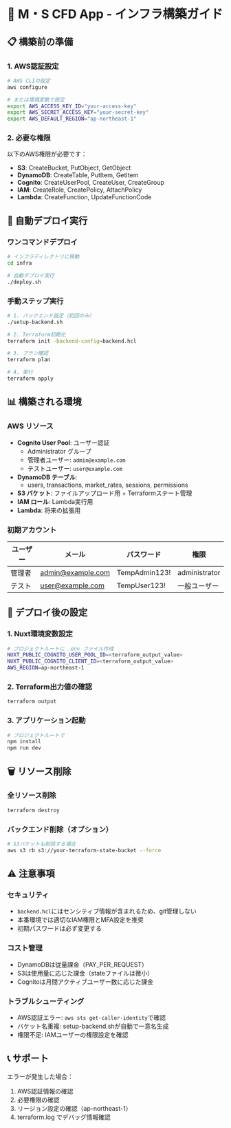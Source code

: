 # 🚀 M・S CFD App - インフラ構築ガイド

## 📋 **構築前の準備**

### 1. AWS認証設定
```bash
# AWS CLIの設定
aws configure

# または環境変数で設定
export AWS_ACCESS_KEY_ID="your-access-key"
export AWS_SECRET_ACCESS_KEY="your-secret-key"
export AWS_DEFAULT_REGION="ap-northeast-1"
```

### 2. 必要な権限
以下のAWS権限が必要です：
- **S3**: CreateBucket, PutObject, GetObject
- **DynamoDB**: CreateTable, PutItem, GetItem
- **Cognito**: CreateUserPool, CreateUser, CreateGroup
- **IAM**: CreateRole, CreatePolicy, AttachPolicy
- **Lambda**: CreateFunction, UpdateFunctionCode

## 🚀 **自動デプロイ実行**

### ワンコマンドデプロイ
```bash
# インフラディレクトリに移動
cd infra

# 自動デプロイ実行
./deploy.sh
```

### 手動ステップ実行
```bash
# 1. バックエンド設定（初回のみ）
./setup-backend.sh

# 2. Terraform初期化
terraform init -backend-config=backend.hcl

# 3. プラン確認
terraform plan

# 4. 実行
terraform apply
```

## 📊 **構築される環境**

### AWS リソース
- **Cognito User Pool**: ユーザー認証
  - Administrator グループ
  - 管理者ユーザー: `admin@example.com`
  - テストユーザー: `user@example.com`
- **DynamoDB テーブル**: 
  - users, transactions, market_rates, sessions, permissions
- **S3 バケット**: ファイルアップロード用 + Terraformステート管理
- **IAM ロール**: Lambda実行用
- **Lambda**: 将来の拡張用

### 初期アカウント
| ユーザー | メール | パスワード | 権限 |
|---------|-------|-----------|------|
| 管理者 | admin@example.com | TempAdmin123! | administrator |
| テスト | user@example.com | TempUser123! | 一般ユーザー |

## 🔧 **デプロイ後の設定**

### 1. Nuxt環境変数設定
```bash
# プロジェクトルートに .env ファイル作成
NUXT_PUBLIC_COGNITO_USER_POOL_ID=<terraform_output_value>
NUXT_PUBLIC_COGNITO_CLIENT_ID=<terraform_output_value>
AWS_REGION=ap-northeast-1
```

### 2. Terraform出力値の確認
```bash
terraform output
```

### 3. アプリケーション起動
```bash
# プロジェクトルートで
npm install
npm run dev
```

## 🗑️ **リソース削除**

### 全リソース削除
```bash
terraform destroy
```

### バックエンド削除（オプション）
```bash
# S3バケットも削除する場合
aws s3 rb s3://your-terraform-state-bucket --force
```

## ⚠️ **注意事項**

### セキュリティ
- `backend.hcl`にはセンシティブ情報が含まれるため、git管理しない
- 本番環境では適切なIAM権限とMFA設定を推奨
- 初期パスワードは必ず変更する

### コスト管理
- DynamoDBは従量課金（PAY_PER_REQUEST）
- S3は使用量に応じた課金（stateファイルは微小）
- Cognitoは月間アクティブユーザー数に応じた課金

### トラブルシューティング
- AWS認証エラー: `aws sts get-caller-identity`で確認
- バケット名重複: setup-backend.shが自動で一意名生成
- 権限不足: IAMユーザーの権限設定を確認

## 📞 **サポート**

エラーが発生した場合：
1. AWS認証情報の確認
2. 必要権限の確認
3. リージョン設定の確認（ap-northeast-1）
4. terraform.log でデバッグ情報確認